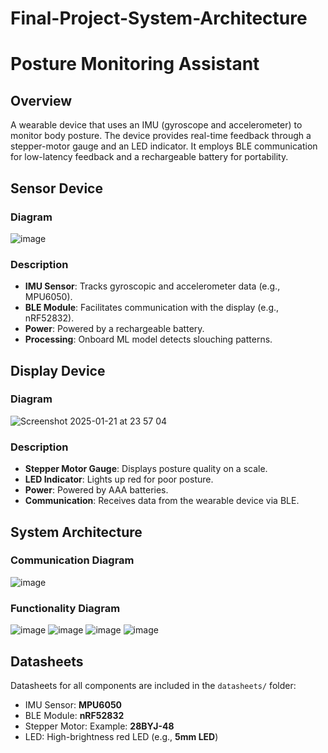 # Final-Project-System-Architecture
# Posture Monitoring Assistant

## Overview
A wearable device that uses an IMU (gyroscope and accelerometer) to monitor body posture. The device provides real-time feedback through a stepper-motor gauge and an LED indicator. It employs BLE communication for low-latency feedback and a rechargeable battery for portability.
## Sensor Device
### Diagram
![image](https://github.com/user-attachments/assets/b00c221d-7946-4321-b4dc-554029936d30)


### Description
- **IMU Sensor**: Tracks gyroscopic and accelerometer data (e.g., MPU6050).
- **BLE Module**: Facilitates communication with the display (e.g., nRF52832).
- **Power**: Powered by a rechargeable battery.
- **Processing**: Onboard ML model detects slouching patterns.
## Display Device
### Diagram

![Screenshot 2025-01-21 at 23 57 04](https://github.com/user-attachments/assets/337a364f-2822-42d7-8933-00ecd073dd45)

### Description
- **Stepper Motor Gauge**: Displays posture quality on a scale.
- **LED Indicator**: Lights up red for poor posture.
- **Power**: Powered by AAA batteries.
- **Communication**: Receives data from the wearable device via BLE.
## System Architecture
### Communication Diagram
![image](https://github.com/user-attachments/assets/a871c7f6-ef6a-4f0d-8acf-3ec77a0200ab)


### Functionality Diagram
![image](https://github.com/user-attachments/assets/c7d0edbe-4e6b-4c31-986d-1663e46089f4)
![image](https://github.com/user-attachments/assets/f33ae50f-99e1-45a7-906c-3a6d0c4853f2)
![image](https://github.com/user-attachments/assets/119a05b4-7333-42c4-b19a-a0c6977f642b)
![image](https://github.com/user-attachments/assets/a871c7f6-ef6a-4f0d-8acf-3ec77a0200ab)
## Datasheets
Datasheets for all components are included in the `datasheets/` folder:
- IMU Sensor: **MPU6050**
- BLE Module: **nRF52832**
- Stepper Motor: Example: **28BYJ-48**
- LED: High-brightness red LED (e.g., **5mm LED**)
